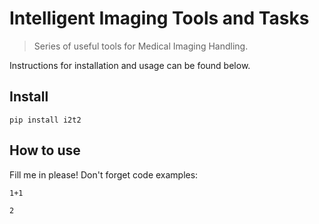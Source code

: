 # Intelligent Imaging Tools and Tasks
> Series of useful tools for Medical Imaging Handling.

Instructions for installation and usage can be found below.

## Install

`pip install i2t2`

## How to use

Fill me in please! Don't forget code examples:

```
1+1
```




    2


